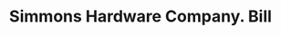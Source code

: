 ---
doi: 10.7916/D8VQ4DQX
date_other: '1894'
date_other_textual: '1894'
form: printed ephemera
genre:
- Invoices
name:
- Simmons Hardware Company
object_in_context_url: https://biggert.cul.columbia.edu/items/view/ave_biggert_00728
subject_hierarchical_geographic:
- St. Louis, Missouri, United States
subject_name:
- Simmons Hardware Company
title: Simmons Hardware Company. Bill
sort_title: Simmons Hardware Company. Bill
call_number: ave_biggert_00728
coordinates:
- 38.62722222222222,-90.19777777777779
pid: ave_biggert_00728
identifiers: ave_biggert_00728
thumbnail: https://derivativo-3.library.columbia.edu/iiif/2/ldpd:345713/full/!256,256/0/native.jpg
permalink: /biggert/ave_biggert_00728/
layout: iiif-image-page
---